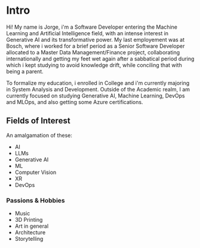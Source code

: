 # Intro
Hi! 
My name is Jorge, i'm a Software Developer entering the Machine Learning and Artificial Intelligence field, with an intense interest in Generative AI and its transformative power. 
My last employement was at Bosch, where i worked for a brief period as a Senior Software Developer allocated to a Master Data Management/Finance project, collaborating internationally and getting my feet wet again after a sabbatical period during which i kept studying to avoid knowledge drift, while conciling that with being a parent.

To formalize my education, i enrolled in College and i'm currently majoring in System Analysis and Development.
Outside of the Academic realm, I am currently focused on studying Generative AI, Machine Learning, DevOps and MLOps, and also getting some Azure certifications.

## Fields of Interest
An amalgamation of these:
- AI
- LLMs
- Generative AI
- ML
- Computer Vision
- XR
- DevOps

### Passions & Hobbies
- Music
- 3D Printing
- Art in general
- Architecture
- Storytelling

